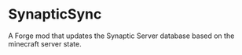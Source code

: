 SynapticSync
============
A Forge mod that updates the Synaptic Server database based on the minecraft server state.
